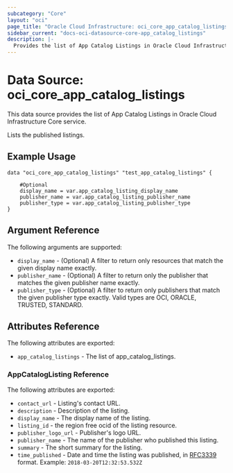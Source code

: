 ```yaml
---
subcategory: "Core"
layout: "oci"
page_title: "Oracle Cloud Infrastructure: oci_core_app_catalog_listings"
sidebar_current: "docs-oci-datasource-core-app_catalog_listings"
description: |-
  Provides the list of App Catalog Listings in Oracle Cloud Infrastructure Core service
---
```


# Data Source: oci_core_app_catalog_listings
This data source provides the list of App Catalog Listings in Oracle Cloud Infrastructure Core service.

Lists the published listings.

## Example Usage

```hcl
data "oci_core_app_catalog_listings" "test_app_catalog_listings" {

	#Optional
	display_name = var.app_catalog_listing_display_name
	publisher_name = var.app_catalog_listing_publisher_name
	publisher_type = var.app_catalog_listing_publisher_type
}
```

## Argument Reference

The following arguments are supported:

* `display_name` - (Optional) A filter to return only resources that match the given display name exactly. 
* `publisher_name` - (Optional) A filter to return only the publisher that matches the given publisher name exactly. 
* `publisher_type` - (Optional) A filter to return only publishers that match the given publisher type exactly. Valid types are OCI, ORACLE, TRUSTED, STANDARD. 


## Attributes Reference

The following attributes are exported:

* `app_catalog_listings` - The list of app_catalog_listings.

### AppCatalogListing Reference

The following attributes are exported:

* `contact_url` - Listing's contact URL.
* `description` - Description of the listing.
* `display_name` - The display name of the listing.
* `listing_id` - the region free ocid of the listing resource.
* `publisher_logo_url` - Publisher's logo URL.
* `publisher_name` - The name of the publisher who published this listing.
* `summary` - The short summary for the listing.
* `time_published` - Date and time the listing was published, in [RFC3339](https://tools.ietf.org/html/rfc3339) format. Example: `2018-03-20T12:32:53.532Z` 

